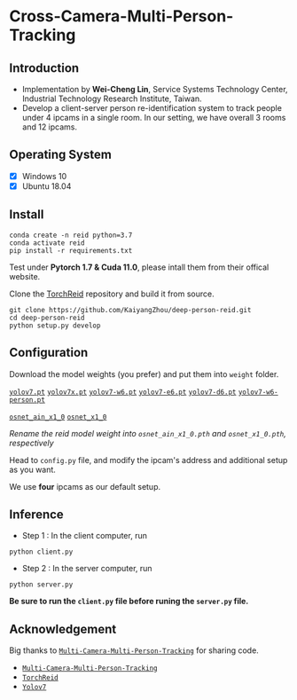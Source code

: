 # Cross-Camera-Multi-Person-Tracking

## Introduction 

* Implementation by **Wei-Cheng Lin**, Service Systems Technology Center, Industrial Technology Research Institute, Taiwan. 
* Develop a client-server person re-identification system to track people under 4 ipcams in a single room. In our setting, we have overall 3 rooms and 12 ipcams. 

## Operating System 
- [x] Windows 10
- [x] Ubuntu 18.04

## Install

```shell 
conda create -n reid python=3.7
conda activate reid
pip install -r requirements.txt
```
Test under **Pytorch 1.7 & Cuda 11.0**, please intall them from their offical website.

Clone the [TorchReid](https://github.com/KaiyangZhou/deep-person-reid.git) repository and build it from source. 
```shell 
git clone https://github.com/KaiyangZhou/deep-person-reid.git
cd deep-person-reid
python setup.py develop
```

## Configuration
Download the model weights (you prefer) and put them into `weight` folder.

[`yolov7.pt`](https://github.com/WongKinYiu/yolov7/releases/download/v0.1/yolov7.pt) [`yolov7x.pt`](https://github.com/WongKinYiu/yolov7/releases/download/v0.1/yolov7x.pt) [`yolov7-w6.pt`](https://github.com/WongKinYiu/yolov7/releases/download/v0.1/yolov7-w6.pt) [`yolov7-e6.pt`](https://github.com/WongKinYiu/yolov7/releases/download/v0.1/yolov7-e6.pt) [`yolov7-d6.pt`](https://github.com/WongKinYiu/yolov7/releases/download/v0.1/yolov7-d6.pt) [`yolov7-w6-person.pt`](https://github.com/WongKinYiu/yolov7/releases/download/v0.1/yolov7-w6-person.pt)

[`osnet_ain_x1_0`](https://drive.google.com/file/d/1SigwBE6mPdqiJMqhuIY4aqC7--5CsMal/view) [`osnet_x1_0`](https://drive.google.com/file/d/1IosIFlLiulGIjwW3H8uMRmx3MzPwf86x/view)

*Rename the reid model weight into `osnet_ain_x1_0.pth` and `osnet_x1_0.pth`, respectively*

Head to `config.py` file, and modify the ipcam's address and additional setup as you want. 

We use **four** ipcams as our default setup.

## Inference 

* Step 1 : In the client computer, run 
```shell
python client.py
```

* Step 2 : In the server computer, run
```shell
python server.py
```
**Be sure to run the `client.py` file before runing the `server.py` file.**

## Acknowledgement

Big thanks to [`Multi-Camera-Multi-Person-Tracking`](https://github.com/naufalzhafran/Multi-Camera-Multi-Person-Tracking) for sharing code.

* [`Multi-Camera-Multi-Person-Tracking`](https://github.com/naufalzhafran/Multi-Camera-Multi-Person-Tracking)
* [`TorchReid`](https://github.com/KaiyangZhou/deep-person-reid)
* [`Yolov7`](https://github.com/WongKinYiu/yolov7)
